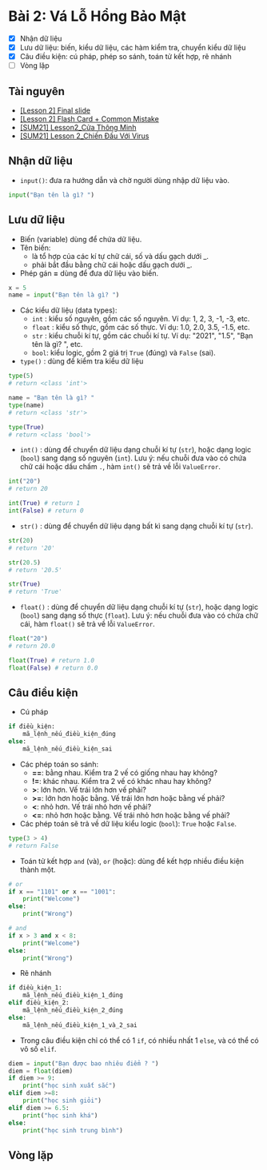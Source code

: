 # Bài 2: Vá Lỗ Hổng Bảo Mật

- [x] Nhận dữ liệu
- [x] Lưu dữ liệu: biến, kiểu dữ liệu, các hàm kiểm tra, chuyển kiểu dữ liệu
- [x] Câu điều kiện: cú pháp, phép so sánh, toán tử kết hợp, rẽ nhánh
- [ ] Vòng lặp

## Tài nguyên

- [[Lesson 2] Final slide](https://docs.google.com/presentation/d/e/2PACX-1vQDVcShEMycySKE-f9K4Ba0-IVWYFvrzdrTC_8FJxvR5UihpsaF6athTnzUGdpNEvdpN7CCNFxem53t/embed?start=false&loop=false&delayms=3000&slide=id.ge1110aec4e_0_373)
- [[Lesson 2] Flash Card + Common Mistake](https://docs.google.com/presentation/d/e/2PACX-1vSeld3F9SPXgwo2hpm-VvcUhh5H9z48dhpTvfwa5uVEtkvbgbqcEkvF6BMq89sbKiKhBuAqZfb7GmY6/embed?start=false&loop=false&delayms=3000&slide=id.gb2bf68220d_0_0)
- [[SUM21] Lesson2_Cửa Thông Minh](https://scratch.mit.edu/projects/549780910/)
- [[SUM21] Lesson 2_Chiến Đấu Với Virus](https://scratch.mit.edu/projects/549717830)

## Nhận dữ liệu

- `input()`: đưa ra hướng dẫn và chờ người dùng nhập dữ liệu vào.
```Python
input("Bạn tên là gì? ")
```

## Lưu dữ liệu

- Biến (variable) dùng để chứa dữ liệu.
- Tên biến:
	- là tổ hợp của các kí tự chữ cái, số và dấu gạch dưới \_.
	- phải bắt đầu bằng chữ cái hoặc dấu gạch dưới \_.
- Phép gán **=** dùng để đưa dữ liệu vào biến.
```Python
x = 5
name = input("Bạn tên là gì? ")
```
- Các kiểu dữ liệu (data types):
	- `int` : kiểu số nguyên, gồm các số nguyên. Ví dụ: 1, 2, 3, -1, -3, etc.
	- `float` : kiểu số thực, gồm các số thực. Ví dụ: 1.0, 2.0, 3.5, -1.5, etc.
	- `str` : kiểu chuỗi kí tự, gồm các chuỗi kí tự. Ví dụ: "2021", "1.5", "Bạn tên là gì? ", etc.
	- `bool`: kiểu logic, gồm 2 giá trị `True` (đúng) và `False` (sai).
- `type()` : dùng để kiểm tra kiểu dữ liệu
```Python
type(5)
# return <class 'int'>

name = "Bạn tên là gì? "
type(name)
# return <class 'str'>

type(True)
# return <class 'bool'>
```
- `int()` : dùng để chuyển dữ liệu dạng chuỗi kí tự (`str`), hoặc dạng logic (`bool`) sang dạng số nguyên (`int`). Lưu ý: nếu chuỗi đưa vào có chứa chữ cái hoặc dấu chấm `.`, hàm `int()` sẽ trả về lỗi `ValueError`.
```Python
int("20")
# return 20

int(True) # return 1
int(False) # return 0
```
- `str()` : dùng để chuyển dữ liệu dạng bất kì sang dạng chuỗi kí tự (`str`).
```Python
str(20)
# return '20'

str(20.5)
# return '20.5'

str(True)
# return 'True'
```
- `float()` : dùng để chuyển dữ liệu dạng chuỗi kí tự (`str`), hoặc dạng logic (`bool`) sang dạng số thực (`float`). Lưu ý: nếu chuỗi đưa vào có chứa chữ cái, hàm `float()` sẽ trả về lỗi `ValueError`.
```Python
float("20")
# return 20.0

float(True) # return 1.0
float(False) # return 0.0
```

## Câu điều kiện
- Cú pháp
```Python
if điều_kiện:
	mã_lệnh_nếu_điều_kiện_đúng
else:
	mã_lệnh_nếu_điều_kiện_sai
```
- Các phép toán so sánh:
	- **==**: bằng nhau. Kiểm tra 2 vế có giống nhau hay không?
	- **!=**: khác nhau. Kiểm tra 2 vế có khác nhau hay không?
	- **>**: lớn hơn. Vế trái lớn hơn vế phải?
	- **>=**: lớn hơn hoặc bằng. Vế trái lớn hơn hoặc bằng vế phải?
	- **<**: nhỏ hơn. Vế trái nhỏ hơn vế phải?
	- **<=**: nhỏ hơn hoặc bằng. Vế trái nhỏ hơn hoặc bằng vế phải?
- Các phép toán sẽ trả về dữ liệu kiểu logic (`bool`): `True` hoặc `False`.
```Python
type(3 > 4)
# return False
```
- Toán tử kết hợp `and` (và), `or` (hoặc): dùng để kết hợp nhiều điều kiện thành một.
```Python
# or
if x == "1101" or x == "1001":
	print("Welcome")
else:
	print("Wrong")

# and
if x > 3 and x < 8:
	print("Welcome")
else:
	print("Wrong")
```
- Rẽ nhánh
```Python
if điều_kiện_1:
	mã_lệnh_nếu_điều_kiện_1_đúng
elif điều_kiện_2:
	mã_lệnh_nếu_điều_kiện_2_đúng
else:
	mã_lệnh_nếu_điều_kiện_1_và_2_sai
```
- Trong câu điều kiện chỉ có thể có 1 `if`, có nhiều nhất 1 `else`, và có thể có vô số `elif`.
```Python
diem = input("Bạn được bao nhiêu điểm ? ")
diem = float(diem)
if diem >= 9:
	print("học sinh xuất sắc")
elif diem >=8:
	print("học sinh giỏi")
elif diem >= 6.5:
	print("học sinh khá")
else:
	print("học sinh trung bình")
```

## Vòng lặp